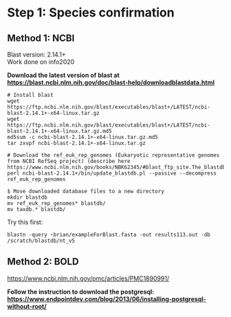 # Step 1: Species confirmation
## Method 1: NCBI
Blast version: 2.14.1+ <br>
Work done on info2020

**Download the latest version of blast at https://blast.ncbi.nlm.nih.gov/doc/blast-help/downloadblastdata.html**
```
# Install blast
wget https://ftp.ncbi.nlm.nih.gov/blast/executables/blast+/LATEST/ncbi-blast-2.14.1+-x64-linux.tar.gz
wget https://ftp.ncbi.nlm.nih.gov/blast/executables/blast+/LATEST/ncbi-blast-2.14.1+-x64-linux.tar.gz.md5
md5sum -c ncbi-blast-2.14.1+-x64-linux.tar.gz.md5
tar zxvpf ncbi-blast-2.14.1+-x64-linux.tar.gz

# Download the ref_euk_rep_genomes (Eukaryotic representative genomes from NCBI RefSeq project) (describe here https://www.ncbi.nlm.nih.gov/books/NBK62345/#blast_ftp_site.The_blastdb_subdirectory)
perl ncbi-blast-2.14.1+/bin/update_blastdb.pl --passive --decompress ref_euk_rep_genomes

$ Move downloaded database files to a new directory
mkdir blastdb
mv ref_euk_rep_genomes* blastdb/
mv taxdb.* blastdb/
```

Try this first:
```
blastn -query ~brian/exampleForBlast.fasta -out results113.out -db /scratch/blastdb/nt_v5
```
## Method 2: BOLD
https://www.ncbi.nlm.nih.gov/pmc/articles/PMC1890991/

**Follow the instruction to download the postgresql: https://www.endpointdev.com/blog/2013/06/installing-postgresql-without-root/**
```

```
